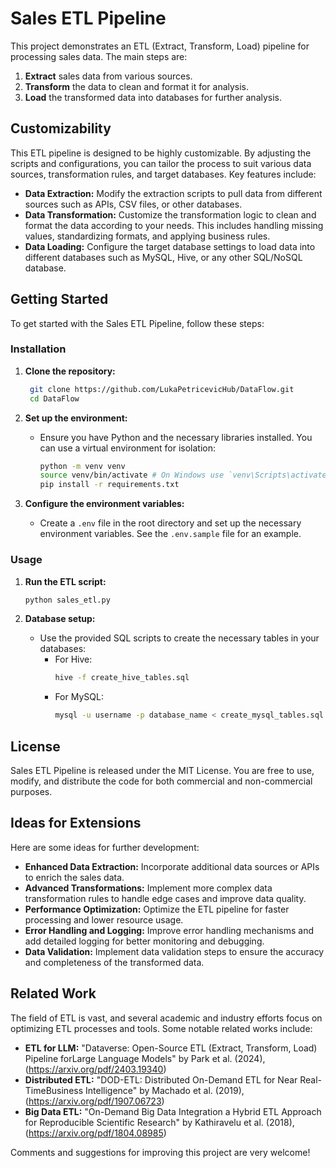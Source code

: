 # Sales ETL Pipeline

This project demonstrates an ETL (Extract, Transform, Load) pipeline for processing sales data. The main steps are:

1. **Extract** sales data from various sources.
2. **Transform** the data to clean and format it for analysis.
3. **Load** the transformed data into databases for further analysis.

## Customizability

This ETL pipeline is designed to be highly customizable. By adjusting the scripts and configurations, you can tailor the process to suit various data sources, transformation rules, and target databases. Key features include:

- **Data Extraction:** Modify the extraction scripts to pull data from different sources such as APIs, CSV files, or other databases.
- **Data Transformation:** Customize the transformation logic to clean and format the data according to your needs. This includes handling missing values, standardizing formats, and applying business rules.
- **Data Loading:** Configure the target database settings to load data into different databases such as MySQL, Hive, or any other SQL/NoSQL database.

## Getting Started

To get started with the Sales ETL Pipeline, follow these steps:

### Installation

1. **Clone the repository:**
   ```bash
    git clone https://github.com/LukaPetricevicHub/DataFlow.git
    cd DataFlow
    ```

3. **Set up the environment:**
    - Ensure you have Python and the necessary libraries installed. You can use a virtual environment for isolation:
      ```bash
      python -m venv venv
      source venv/bin/activate # On Windows use `venv\Scripts\activate`
      pip install -r requirements.txt
      ```

4. **Configure the environment variables:**
    - Create a `.env` file in the root directory and set up the necessary environment variables. See the `.env.sample` file for an example.

### Usage

1. **Run the ETL script:**
    ```bash
    python sales_etl.py
    ```

2. **Database setup:**
    - Use the provided SQL scripts to create the necessary tables in your databases:
      - For Hive:
        ```bash
        hive -f create_hive_tables.sql
        ```
      - For MySQL:
        ```bash
        mysql -u username -p database_name < create_mysql_tables.sql
        ```

## License

Sales ETL Pipeline is released under the MIT License. You are free to use, modify, and distribute the code for both commercial and non-commercial purposes.

## Ideas for Extensions

Here are some ideas for further development:

- **Enhanced Data Extraction:** Incorporate additional data sources or APIs to enrich the sales data.
- **Advanced Transformations:** Implement more complex data transformation rules to handle edge cases and improve data quality.
- **Performance Optimization:** Optimize the ETL pipeline for faster processing and lower resource usage.
- **Error Handling and Logging:** Improve error handling mechanisms and add detailed logging for better monitoring and debugging.
- **Data Validation:** Implement data validation steps to ensure the accuracy and completeness of the transformed data.

## Related Work

The field of ETL is vast, and several academic and industry efforts focus on optimizing ETL processes and tools. Some notable related works include:

- **ETL for LLM:** "Dataverse: Open-Source ETL (Extract, Transform, Load) Pipeline forLarge Language Models" by Park et al. (2024), (https://arxiv.org/pdf/2403.19340)
- **Distributed ETL:** "DOD-ETL: Distributed On-Demand ETL for Near Real-TimeBusiness Intelligence" by Machado et al. (2019), (https://arxiv.org/pdf/1907.06723)
- **Big Data ETL:** "On-Demand Big Data Integration a Hybrid ETL Approach for Reproducible Scientific Research" by Kathiravelu et al. (2018), (https://arxiv.org/pdf/1804.08985)

Comments and suggestions for improving this project are very welcome!

